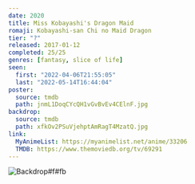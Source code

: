 ```yaml
---
date: 2020
title: Miss Kobayashi's Dragon Maid
romaji: Kobayashi-san Chi no Maid Dragon
tier: "?"
released: 2017-01-12
completed: 25/25
genres: [fantasy, slice of life]
seen:
  first: "2022-04-06T21:55:05"
  last: "2022-05-14T16:44:04"
poster:
  source: tmdb
  path: jnmL1DoqCYcQH1vGvBvEv4CElnF.jpg
backdrop:
  source: tmdb
  path: xfkOv2PSuVjehptAmRagT4MzatQ.jpg
link:
  MyAnimeList: https://myanimelist.net/anime/33206
  TMDB: https://www.themoviedb.org/tv/69291
---
```


![Backdrop#f#fb](https://image.tmdb.org/t/p/w1280/vc3GVrH46tZPUk7RxRpQO6wH3ny.jpg "Source: TMDB")
